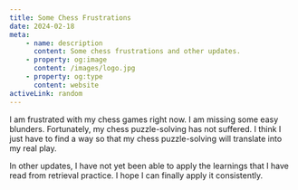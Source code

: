 ```yaml
---
title: Some Chess Frustrations
date: 2024-02-18
meta:
    - name: description
      content: Some chess frustrations and other updates.
    - property: og:image
      content: /images/logo.jpg
    - property: og:type
      content: website
activeLink: random
---
```


<script setup>
import BlogPost from './.vitepress/theme/components/BlogPost.vue';
</script>

<BlogPost>
  <div>
I am frustrated with my chess games right now. I am missing some easy blunders. Fortunately, my chess puzzle-solving has not suffered. I think I just have to find a way so that my chess puzzle-solving will translate into my real play.

In other updates, I have not yet been able to apply the learnings that I have read from retrieval practice. I hope I can finally apply it consistently.

  </div>
</BlogPost>
